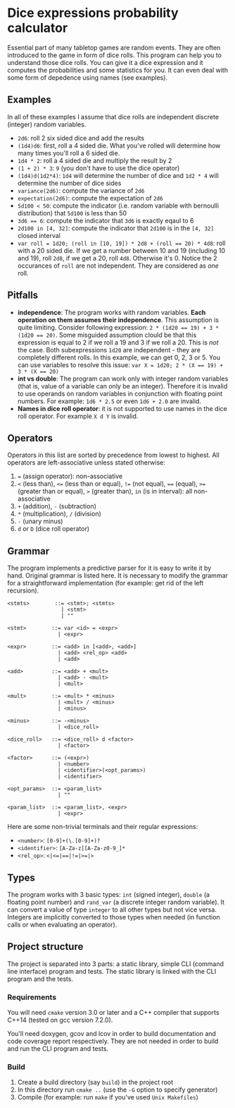 # Dice expressions probability calculator
Essential part of many tabletop games are random events. They are often introduced to the game in form of dice rolls. This program can help you to understand those dice rolls. You can give it a dice expression and it computes the probabilities and some statistics for you. It can even deal with some form of depedence using names (see examples).

## Examples
In all of these examples I assume that dice rolls are independent discrete (integer) random variables. 

- `2d6`: roll 2 six sided dice and add the results
- `(1d4)d6`: first, roll a 4 sided die. What you've rolled will determine how many times you'll roll a 6 sided die.
- `1d4 * 2`: roll a 4 sided die and multiply the result by 2
- `(1 + 2) * 3`: `9` (you don't have to use the dice operator)
- `(1d4)d(1d2*4)`: `1d4` will determine the number of dice and `1d2 * 4` will determine the number of dice sides
- `variance(2d6)`: compute the variance of `2d6` 
- `expectation(2d6)`: compute the expectation of `2d6`
- `5d100 < 50`: compute the indicator (i.e. random variable with bernoulli distribution) that `5d100` is less than 50 
- `3d6 == 6`: compute the indicator that `3d6` is exactly eqaul to 6
- `2d100 in [4, 32]`: compute the indicator that `2d100` is in the `[4, 32]` closed interval
- `var roll = 1d20; (roll in [10, 19]) * 2d8 + (roll == 20) * 4d8`: roll with a 20 sided die. If we get a number between 10 and 19 (including 10 and 19), roll `2d8`, if we get a 20, roll `4d8`. Otherwise it's 0. Notice the 2 occurances of `roll` are not independent. They are considered as *one* roll. 

## Pitfalls
- **independence**: The program works with random variables. **Each operation on them assumes their independence**. This assumption is quite limiting. Consider following expression: `2 * (1d20 == 19) + 3 * (1d20 == 20)`. Some misguided assumption clould be that this expression is equal to 2 if we roll a 19 and 3 if we roll a 20. This is *not* the case. Both subexpressions `1d20` are independent - they are completely different rolls. In this example, we can get 0, 2, 3 or 5. You can use variables to resolve this issue: `var X = 1d20; 2 * (X == 19) + 3 * (X == 20)`
- **int vs double**: The program can work only with integer random variables (that is, value of a variable can only be an integer). Therefore it is invalid to use operands on random variables in conjunction with floating point numbers. For example: `1d6 * 2.5` or even `1d6 + 2.0` are invalid.
- **Names in dice roll operator**: it is not supported to use names in the dice roll operator. For example `X d Y` is invalid. 

## Operators
Operators in this list are sorted by precedence from lowest to highest. All operators are left-associative unless stated otherwise:

1. `=` (assign operator): non-associative
2. `<` (less than), `<=` (less than or equal), `!=` (not equal), `==` (equal), `>=` (greater than or equal), `>` (greater than), `in` (is in interval): all non-associative
3. `+` (addition), `-` (subtraction)
4. `*` (multiplication), `/` (division)
5. `-` (unary minus)
6. `d` or `D` (dice roll operator)

## Grammar
The program implements a predictive parser for it is easy to write it by hand. Original grammar is listed here. It is necessary to modify the grammar for a straightforward implementation (for example: get rid of the left recursion).

```
<stmts>        ::= <stmt>; <stmts> 
                 | <stmt>
                 | ""

<stmt>        ::= var <id> = <expr>
                | <expr>

<expr>        ::= <add> in [<add>, <add>] 
                | <add> <rel_op> <add> 
                | <add>
                
<add>         ::= <add> + <mult> 
                | <add> - <mult> 
                | <mult>
                
<mult>        ::= <mult> * <minus> 
                | <mult> / <minus> 
                | <minus>
                
<minus>       ::= -<minus> 
                | <dice_roll>
               
<dice_roll>   ::= <dice_roll> d <factor> 
                | <factor>
                
<factor>      ::= (<expr>) 
                | <number>
                | <identifier>(<opt_params>)
                | <identifier>
                
<opt_params>  ::= <param_list> 
                | "" 
                
<param_list>  ::= <param_list>, <expr> 
                | <expr> 
```

Here are some non-trivial terminals and their regular expressions:
- `<number>`: `[0-9]+(\.[0-9]+)?`
- `<identifier>`: `[A-Za-z][A-Za-z0-9_]*`
- `<rel_op>`: `<|<=|==|!=|>=|>`

## Types
The program works with 3 basic types: `int` (signed integer), `double` (a floating point number) and `rand_var` (a discrete integer random variable). It can convert a value of type `integer` to all other types but not vice versa. Integers are implicitly converted to those types when needed (in function calls or when evaluating an operator).

## Project structure
The project is separated into 3 parts: a static library, simple CLI (command line interface) program and tests. The static library is linked with the CLI program and the tests.

### Requirements 
You will need `cmake` version 3.0 or later and a C++ compiler that supports C++14 (tested on gcc version 7.2.0). 

You'll need doxygen, gcov and lcov in order to build documentation and code coverage report respectively. They are not needed in order to build and run the CLI program and tests.

### Build
1. Create a build directory (say `build`) in the project root
2. In this directory run `cmake ..` (use the `-G` option to specify generator)
3. Compile (for example: run `make` if you've used `Unix Makefiles`)
